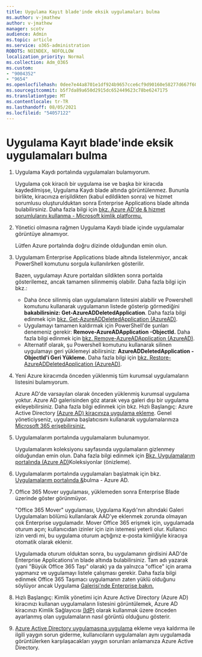 ```yaml
---
title: Uygulama Kayıt blade'inde eksik uygulamaları bulma
ms.author: v-jmathew
author: v-jmathew
manager: scotv
audience: Admin
ms.topic: article
ms.service: o365-administration
ROBOTS: NOINDEX, NOFOLLOW
localization_priority: Normal
ms.collection: Adm_O365
ms.custom:
- "9004352"
- "9654"
ms.openlocfilehash: 0dee7e44a8701e1df924b9657cce6cf9d90160e58277d667f6069a4cbcf87ce5
ms.sourcegitcommit: b5f7da89a650d2915dc652449623c78be6247175
ms.translationtype: MT
ms.contentlocale: tr-TR
ms.lasthandoff: 08/05/2021
ms.locfileid: "54057122"
---
```

# <a name="find-missing-applications-on-app-registration-blade"></a>Uygulama Kayıt blade'inde eksik uygulamaları bulma

1. Uygulama Kaydı portalında uygulamaları bulamıyorum.

    Uygulama çok kiracılı bir uygulama ise ve başka bir kiracıda kaydedilmişse, Uygulama Kaydı blade altında görüntülenmez. Bununla birlikte, kiracınıza erişildikten (kabul edildikten sonra) ve hizmet sorumlusu oluşturulduktan sonra Enterprise Applications blade altında bulabilirsiniz. Daha fazla bilgi için [bkz. Azure AD'de & hizmet sorumlularını kullanma - Microsoft kimlik platformu.](https://docs.microsoft.com/azure/active-directory/develop/app-objects-and-service-principals)
2. Yönetici olmasına rağmen Uygulama Kaydı blade içinde uygulamalar görüntüye alınamıyor.

    Lütfen Azure portalında doğru dizinde olduğundan emin olun.
3. Uygulamam Enterprise Applications blade altında listelenmiyor, ancak PowerShell komutunu sorgula kullanılırken gösterilir.

    Bazen, uygulamayı Azure portaldan sildikten sonra portalda gösterilemez, ancak tamamen silinmemiş olabilir. Daha fazla bilgi için bkz.:
    - Daha önce silinmiş olan uygulamaların listesini alabilir ve Powershell komutunu kullanarak uygulamanın listede gösterip görmediğini **bakabilirsiniz: Get-AzureADDeletedApplication**. Daha fazla bilgi edinmek için [bkz. Get-AzureADDeletedApplication (AzureAD)](https://docs.microsoft.com/powershell/module/azuread/get-azureaddeletedapplication).
    - Uygulamayı tamamen kaldırmak için PowerShell'de şunları denemeniz gerekir: **Remove-AzureADApplication -ObjectId.** Daha fazla bilgi edinmek için [bkz. Remove-AzureADApplication (AzureAD)](https://docs.microsoft.com/powershell/module/azuread/remove-azureadapplication).
    - Alternatif olarak, şu Powershell komutunu kullanarak silinen uygulamayı geri yüklemeyi abilirsiniz: **AzureADDeletedApplication -ObjectId'i Geri Yükleme.** Daha fazla bilgi için [bkz. Restore-AzureADDeletedApplication (AzureAD)](https://docs.microsoft.com/powershell/module/azuread/restore-azureaddeletedapplication).
4. Yeni Azure kiracımda önceden yüklenmiş tüm kurumsal uygulamaların listesini bulamıyorum.

    Azure AD'de varsayılan olarak önceden yüklenmiş kurumsal uygulama yoktur. Azure AD galerisinden göz atarak veya galeri dışı bir uygulama ekleyebilirsiniz. Daha fazla bilgi edinmek için bkz. Hızlı Başlangıç: Azure Active Directory [(Azure AD) kiracınıza uygulama ekleme](https://docs.microsoft.com/azure/active-directory/manage-apps/add-application-portal).
    Genel yöneticiyseniz, uygulama başlatıcısını kullanarak uygulamalarınıza [Microsoft 365 erişebilirsiniz.](https://docs.microsoft.com/microsoft-365/admin/manage/customize-the-app-launcher)
5. Uygulamalarım portalında uygulamalarım bulunamıyor.

    Uygulamalarım koleksiyonu sayfasında uygulamaların gizlenmey olduğundan emin olun. Daha fazla bilgi edinmek için [Bkz. Uygulamalarım portalında (Azure AD)](https://docs.microsoft.com/azure/active-directory/user-help/my-apps-portal-user-collections)Koleksiyonlar (önizleme).
6. Uygulamalarım portalında uygulamaları başlatmak için bkz. [Uygulamalarım portalında &](https://docs.microsoft.com/azure/active-directory/user-help/my-apps-portal-end-user-access)bulma - Azure AD.
7. Office 365 Mover uygulaması, yüklemeden sonra Enterprise Blade üzerinde göster görünmüyor.

    "Office 365 Mover" uygulaması, Uygulama Kaydı'nın altındaki Galeri Uygulamaları bölümü kullanılarak AAD'ye eklenmek zorunda olmayan çok Enterprise uygulamadır. Mover Office 365 erişmek için, uygulamada oturum açın; kullanıcıdan izinler için izin istemesi yeterli olur. Kullanıcı izin verdi mi, bu uygulama oturum açtığınız e-posta kimliğiyle kiracıya otomatik olarak eklenir.

    Uygulamada oturum olduktan sonra, bu uygulamanın girdisini AAD'de Enterprise Applications'ın blade altında bulabilirsiniz. Tam adı yazarak (yani "Büyük Office 365 Taşı" olarak) ya da yalnızca "office" için arama yapmanız ve uygulamayı listele çalışması gerekir. Daha fazla bilgi edinmek Office 365 Taşımacı uygulamanın zaten yüklü olduğunu söylüyor ancak Uygulama [Galerisi'nde Enterprise bakın.](https://docs.microsoft.com/answers/questions/30186/office-365-mover-says-its-already-installed-but-it.html)
8. Hızlı Başlangıç: Kimlik yönetimi için Azure Active Directory (Azure AD) kiracınızı kullanan uygulamaların listesini görüntülemek, Azure AD kiracınızı Kimlik Sağlayıcısı [(IdP)](https://docs.microsoft.com/azure/active-directory/manage-apps/view-applications-portal) olarak kullanmak üzere önceden ayarlanmış olan uygulamaların nasıl görüntü olduğunu gösterir.
9. [Azure Active Directory uygulamasına uygulama](https://docs.microsoft.com/azure/active-directory/manage-apps/troubleshoot-adding-apps) ekleme veya kaldırma ile ilgili yaygın sorun giderme, kullanıcıların uygulamaları aynı uygulamada görüntülerken karşılaşacakları yaygın sorunları anlamanıza Azure Active Directory.
